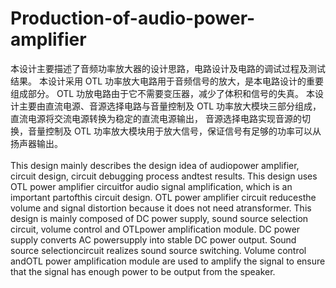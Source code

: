 # Production-of-audio-power-amplifier
本设计主要描述了音频功率放大器的设计思路，电路设计及电路的调试过程及测试结果。
本设计采用 OTL 功率放大电路用于音频信号的放大，是本电路设计的重要组成部分。
OTL 功放电路由于它不需要变压器，减少了体积和信号的失真。
本设计主要由直流电源、音源选择电路与音量控制及 OTL 功率放大模块三部分组成，直流电源将交流电源转换为稳定的直流电源输出，
音源选择电路实现音源的切换，音量控制及 OTL 功率放大模块用于放大信号，保证信号有足够的功率可以从扬声器输出。 <br><br>
This design mainly describes the design idea of audiopower amplifier, circuit design, circuit debugging process andtest results.
This design uses OTL power amplifier circuitfor audio signal amplification, which is an important partofthis circuit design. 
OTL power amplifier circuit reducesthe volume and signal distortion because it does not need atransformer. 
This design is mainly composed of DC power supply, sound source selection circuit, volume control and OTLpower amplification module. 
DC power supply converts AC powersupply into stable DC power output. Sound source selectioncircuit realizes sound source switching. 
Volume control andOTL power amplification module are used to amplify the signal to ensure that the signal has enough power to be output from the speaker.
